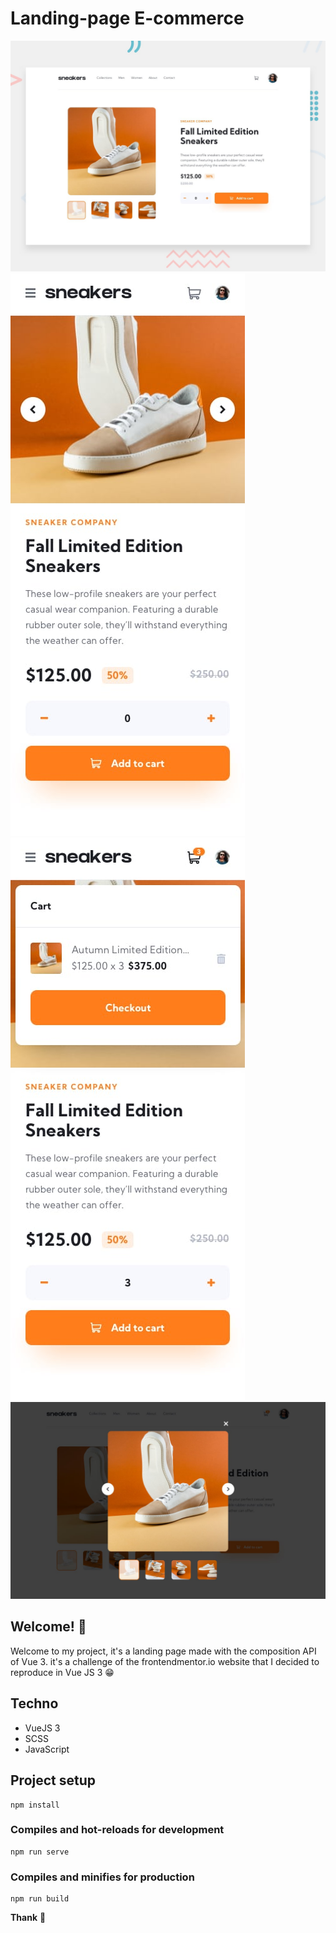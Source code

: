 #  Landing-page E-commerce 

![Design preview for the E-commerce product page coding challenge](./design/desktop-preview.jpg)
![Design preview for the E-commerce product page coding challenge](./design/mobile-design.jpg)
![Design preview for the E-commerce product page coding challenge](./design/mobile-design-basket-filled.jpg)
![Design preview for the E-commerce product page coding challenge](./design/desktop-design-lightbox.jpg)

## Welcome! 👋
Welcome to my project, it's a landing page made with the composition API of Vue 3. it's a challenge of the frontendmentor.io website that I decided to reproduce in Vue JS 3 😁

## Techno

- VueJS 3
- SCSS
- JavaScript


## Project setup
```
npm install
```

### Compiles and hot-reloads for development
```
npm run serve
```

### Compiles and minifies for production
```
npm run build
```


**Thank** 🚀
